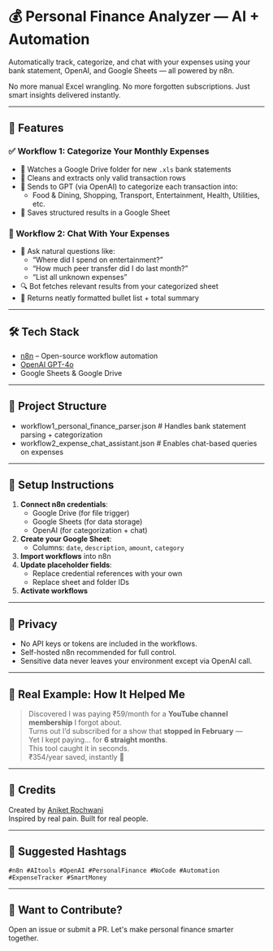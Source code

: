 # 💰 Personal Finance Analyzer — AI + Automation

Automatically track, categorize, and chat with your expenses using your bank statement, OpenAI, and Google Sheets — all powered by n8n.

No more manual Excel wrangling. No more forgotten subscriptions. Just smart insights delivered instantly.

---

## 🧩 Features

### ✅ Workflow 1: Categorize Your Monthly Expenses
- 🔁 Watches a Google Drive folder for new `.xls` bank statements
- 🧹 Cleans and extracts only valid transaction rows
- 🧠 Sends to GPT (via OpenAI) to categorize each transaction into:
  - Food & Dining, Shopping, Transport, Entertainment, Health, Utilities, etc.
- 📄 Saves structured results in a Google Sheet

### 💬 Workflow 2: Chat With Your Expenses
- 🤖 Ask natural questions like:
  - “Where did I spend on entertainment?”
  - “How much peer transfer did I do last month?”
  - “List all unknown expenses”
- 🔍 Bot fetches relevant results from your categorized sheet
- 🧾 Returns neatly formatted bullet list + total summary

---

## 🛠️ Tech Stack

- [n8n](https://n8n.io/) – Open-source workflow automation
- [OpenAI GPT-4o](https://platform.openai.com/)
- Google Sheets & Google Drive

---

## 📁 Project Structure

- workflow1_personal_finance_parser.json # Handles bank statement parsing + categorization
- workflow2_expense_chat_assistant.json # Enables chat-based queries on expenses

  
---

## 🚀 Setup Instructions

1. **Connect n8n credentials**:
   - Google Drive (for file trigger)
   - Google Sheets (for data storage)
   - OpenAI (for categorization + chat)
2. **Create your Google Sheet**:
   - Columns: `date`, `description`, `amount`, `category`
3. **Import workflows** into n8n
4. **Update placeholder fields**:
   - Replace credential references with your own
   - Replace sheet and folder IDs
5. **Activate workflows**

---

## 🔐 Privacy

- No API keys or tokens are included in the workflows.
- Self-hosted n8n recommended for full control.
- Sensitive data never leaves your environment except via OpenAI call.

---

## 🧠 Real Example: How It Helped Me

> Discovered I was paying ₹59/month for a **YouTube channel membership** I forgot about.  
> Turns out I’d subscribed for a show that **stopped in February** —  
> Yet I kept paying… for **6 straight months**.  
> This tool caught it in seconds.  
> ₹354/year saved, instantly 💸

---

## 🤝 Credits

Created by [Aniket Rochwani](https://www.linkedin.com/in/aniketrochwani)  
Inspired by real pain. Built for real people.

---

## 📣 Suggested Hashtags

`#n8n #AItools #OpenAI #PersonalFinance #NoCode #Automation #ExpenseTracker #SmartMoney`

---

## 🙌 Want to Contribute?

Open an issue or submit a PR. Let's make personal finance smarter together.
